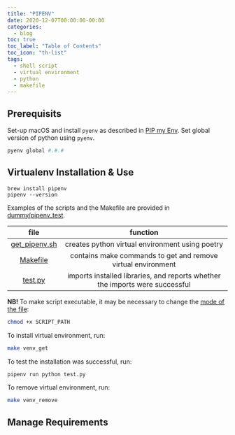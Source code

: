 ```yaml
---
title: "PIPENV"
date: 2020-12-07T00:00:00-00:00
categories:
  - blog
toc: true
toc_label: "Table of Contents"
toc_icon: "th-list"
tags:
  - shell script
  - virtual environment
  - python
  - makefile
---
```


## Prerequisits
Set-up macOS and install `pyenv` as described in [PIP my Env](https://nikita-loik.github.io/one-datum-two-data/blog/pip-my-env).
Set global version of python using `pyenv`.
```sh
pyenv global #.#.#
```

## Virtualenv Installation & Use
```shell
brew install pipenv
pipenv --version
```
Examples of the scripts and the Makefile are provided in [dummy/pipenv_test](https://github.com/nikita-loik/dummy/tree/main/pipenv_test).

|file|function|
|:-:|:-:|
|[get_pipenv.sh](https://github.com/nikita-loik/dummy/blob/main/pipenv_test/get_pipenv.sh)|creates python virtual environment using poetry|
|[Makefile](https://github.com/nikita-loik/dummy/blob/main/pipenv_test/Makefile)|contains make commands to get and remove virtual environment|
|[test.py](https://github.com/nikita-loik/dummy/blob/main/pipenv_test/test.py)|imports installed libraries, and reports whether the imports were successful|

**NB!** To make script executable, it may be necessary to change the [mode of the file][chmod-tutorial]:

```sh
chmod +x SCRIPT_PATH
```

To install virtual environment, run:
```sh
make venv_get
```
To test the installation was successful, run:
```sh
pipenv run python test.py
```
To remove virtual environment, run:
```sh
make venv_remove
```

## Manage Requirements


[chmod-tutorial]: https://catcode.com/teachmod/
